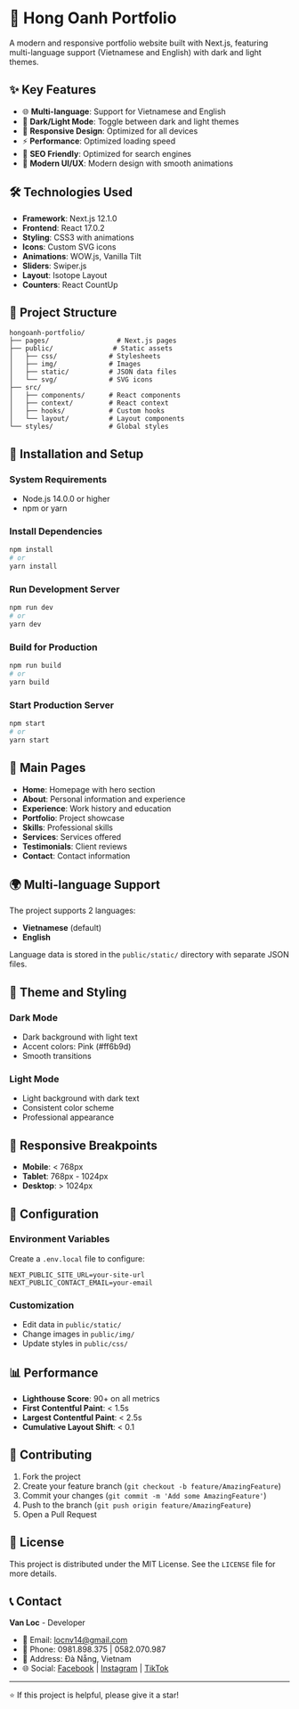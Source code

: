 # 🎨 Hong Oanh Portfolio

A modern and responsive portfolio website built with Next.js, featuring multi-language support (Vietnamese and English) with dark and light themes.

## ✨ Key Features

- 🌐 **Multi-language**: Support for Vietnamese and English
- 🌙 **Dark/Light Mode**: Toggle between dark and light themes
- 📱 **Responsive Design**: Optimized for all devices
- ⚡ **Performance**: Optimized loading speed
- 🎯 **SEO Friendly**: Optimized for search engines
- 🎨 **Modern UI/UX**: Modern design with smooth animations

## 🛠️ Technologies Used

- **Framework**: Next.js 12.1.0
- **Frontend**: React 17.0.2
- **Styling**: CSS3 with animations
- **Icons**: Custom SVG icons
- **Animations**: WOW.js, Vanilla Tilt
- **Sliders**: Swiper.js
- **Layout**: Isotope Layout
- **Counters**: React CountUp

## 📁 Project Structure

```
hongoanh-portfolio/
├── pages/                 # Next.js pages
├── public/               # Static assets
│   ├── css/             # Stylesheets
│   ├── img/             # Images
│   ├── static/          # JSON data files
│   └── svg/             # SVG icons
├── src/
│   ├── components/      # React components
│   ├── context/         # React context
│   ├── hooks/           # Custom hooks
│   └── layout/          # Layout components
└── styles/              # Global styles
```

## 🚀 Installation and Setup

### System Requirements
- Node.js 14.0.0 or higher
- npm or yarn

### Install Dependencies
```bash
npm install
# or
yarn install
```

### Run Development Server
```bash
npm run dev
# or
yarn dev
```

### Build for Production
```bash
npm run build
# or
yarn build
```

### Start Production Server
```bash
npm start
# or
yarn start
```

## 📄 Main Pages

- **Home**: Homepage with hero section
- **About**: Personal information and experience
- **Experience**: Work history and education
- **Portfolio**: Project showcase
- **Skills**: Professional skills
- **Services**: Services offered
- **Testimonials**: Client reviews
- **Contact**: Contact information

## 🌍 Multi-language Support

The project supports 2 languages:
- **Vietnamese** (default)
- **English**

Language data is stored in the `public/static/` directory with separate JSON files.

## 🎨 Theme and Styling

### Dark Mode
- Dark background with light text
- Accent colors: Pink (#ff6b9d)
- Smooth transitions

### Light Mode  
- Light background with dark text
- Consistent color scheme
- Professional appearance

## 📱 Responsive Breakpoints

- **Mobile**: < 768px
- **Tablet**: 768px - 1024px  
- **Desktop**: > 1024px

## 🔧 Configuration

### Environment Variables
Create a `.env.local` file to configure:
```env
NEXT_PUBLIC_SITE_URL=your-site-url
NEXT_PUBLIC_CONTACT_EMAIL=your-email
```

### Customization
- Edit data in `public/static/`
- Change images in `public/img/`
- Update styles in `public/css/`

## 📊 Performance

- **Lighthouse Score**: 90+ on all metrics
- **First Contentful Paint**: < 1.5s
- **Largest Contentful Paint**: < 2.5s
- **Cumulative Layout Shift**: < 0.1

## 🤝 Contributing

1. Fork the project
2. Create your feature branch (`git checkout -b feature/AmazingFeature`)
3. Commit your changes (`git commit -m 'Add some AmazingFeature'`)
4. Push to the branch (`git push origin feature/AmazingFeature`)
5. Open a Pull Request

## 📄 License

This project is distributed under the MIT License. See the `LICENSE` file for more details.

## 📞 Contact

**Van Loc** - Developer
- 📧 Email: locnv14@gmail.com
- 📱 Phone: 0981.898.375  |  0582.070.987
- 📍 Address: Đà Nẵng, Vietnam
- 🌐 Social: [Facebook](https://www.facebook.com/fb.nqvnlc) | [Instagram](https://www.instagram.com/_ins.nqvnlc_) | [TikTok](https://www.tiktok.com/@tik.vanloc)

---

⭐ If this project is helpful, please give it a star! 